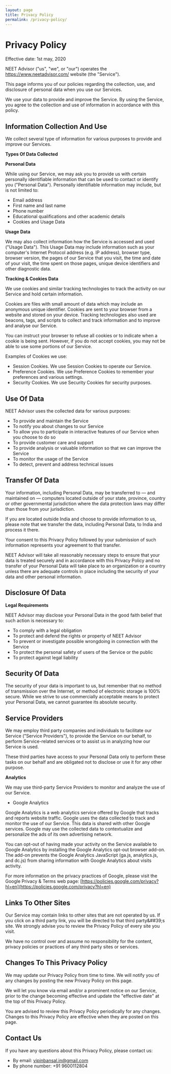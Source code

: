 ```yaml
---
layout: page
title: Privacy Policy
permalink: /privacy-policy/
---
```


# Privacy Policy

Effective date: 1st may, 2020

NEET Advisor (&quot;us&quot;, &quot;we&quot;, or &quot;our&quot;) operates the https://www.neetadvisor.com/ website (the &quot;Service&quot;).

This page informs you of our policies regarding the collection, use, and disclosure of personal data when you use our Services.

We use your data to provide and improve the Service. By using the Service, you agree to the collection and use of information in accordance with this policy.

## **Information Collection And Use**

We collect several type of information for various purposes to provide and improve our Services.

**Types Of Data Collected**

**Personal Data**

While using our Service, we may ask you to provide us with certain personally identifiable information that can be used to contact or identify you (&quot;Personal Data&quot;). Personally identifiable information may include, but is not limited to:

- Email address
- First name and last name
- Phone number
- Educational qualifications and other academic details
- Cookies and Usage Data

**Usage Data**

We may also collect information how the Service is accessed and used (&quot;Usage Data&quot;). This Usage Data may include information such as your computer's Internet Protocol address (e.g. IP address), browser type, browser version, the pages of our Service that you visit, the time and date of your visit, the time spent on those pages, unique device identifiers and other diagnostic data.

**Tracking &amp; Cookies Data**

We use cookies and similar tracking technologies to track the activity on our Service and hold certain information.

Cookies are files with small amount of data which may include an anonymous unique identifier. Cookies are sent to your browser from a website and stored on your device. Tracking technologies also used are beacons, tags, and scripts to collect and track information and to improve and analyse our Service.

You can instruct your browser to refuse all cookies or to indicate when a cookie is being sent. However, if you do not accept cookies, you may not be able to use some portions of our Service.

Examples of Cookies we use:

- Session Cookies. We use Session Cookies to operate our Service.
- Preference Cookies. We use Preference Cookies to remember your preferences and various settings.
- Security Cookies. We use Security Cookies for security purposes.

## **Use Of Data**

NEET Advisor uses the collected data for various purposes:

- To provide and maintain the Service
- To notify you about changes to our Service
- To allow you to participate in interactive features of our Service when you choose to do so
- To provide customer care and support
- To provide analysis or valuable information so that we can improve the Service
- To monitor the usage of the Service
- To detect, prevent and address technical issues

## **Transfer Of Data**

Your information, including Personal Data, may be transferred to — and maintained on — computers located outside of your state, province, country or other governmental jurisdiction where the data protection laws may differ than those from your jurisdiction.

If you are located outside India and choose to provide information to us, please note that we transfer the data, including Personal Data, to India and process it there.

Your consent to this Privacy Policy followed by your submission of such information represents your agreement to that transfer.

NEET Advisor will take all reasonably necessary steps to ensure that your data is treated securely and in accordance with this Privacy Policy and no transfer of your Personal Data will take place to an organization or a country unless there are adequate controls in place including the security of your data and other personal information.

## **Disclosure Of Data**

**Legal Requirements**

NEET Advisor may disclose your Personal Data in the good faith belief that such action is necessary to:

- To comply with a legal obligation
- To protect and defend the rights or property of NEET Advisor
- To prevent or investigate possible wrongdoing in connection with the Service
- To protect the personal safety of users of the Service or the public
- To protect against legal liability

## **Security Of Data**

The security of your data is important to us, but remember that no method of transmission over the Internet, or method of electronic storage is 100% secure. While we strive to use commercially acceptable means to protect your Personal Data, we cannot guarantee its absolute security.

## **Service Providers**

We may employ third party companies and individuals to facilitate our Service (&quot;Service Providers&quot;), to provide the Service on our behalf, to perform Service-related services or to assist us in analyzing how our Service is used.

These third parties have access to your Personal Data only to perform these tasks on our behalf and are obligated not to disclose or use it for any other purpose.

**Analytics**

We may use third-party Service Providers to monitor and analyze the use of our Service.

- Google Analytics

Google Analytics is a web analytics service offered by Google that tracks and reports website traffic. Google uses the data collected to track and monitor the use of our Service. This data is shared with other Google services. Google may use the collected data to contextualize and personalize the ads of its own advertising network.

You can opt-out of having made your activity on the Service available to Google Analytics by installing the Google Analytics opt-out browser add-on. The add-on prevents the Google Analytics JavaScript (ga.js, analytics.js, and dc.js) from sharing information with Google Analytics about visits activity.

For more information on the privacy practices of Google, please visit the Google Privacy &amp; Terms web page: [https://policies.google.com/privacy?hl=en](https://policies.google.com/privacy?hl=en)

## **Links To Other Sites**

Our Service may contain links to other sites that are not operated by us. If you click on a third party link, you will be directed to that third party&##39;s site. We strongly advise you to review the Privacy Policy of every site you visit.

We have no control over and assume no responsibility for the content, privacy policies or practices of any third party sites or services.

## **Changes To This Privacy Policy**

We may update our Privacy Policy from time to time. We will notify you of any changes by posting the new Privacy Policy on this page.

We will let you know via email and/or a prominent notice on our Service, prior to the change becoming effective and update the &quot;effective date&quot; at the top of this Privacy Policy.

You are advised to review this Privacy Policy periodically for any changes. Changes to this Privacy Policy are effective when they are posted on this page.

## **Contact Us**

If you have any questions about this Privacy Policy, please contact us:

- By email: vipinbansal.in@gmail.com
- By phone number: +91 9600112804